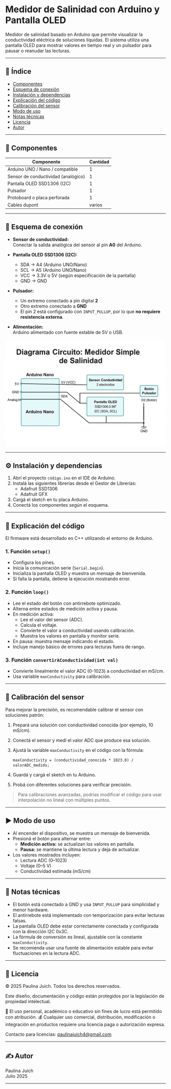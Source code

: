 # Medidor de Salinidad con Arduino y Pantalla OLED

Medidor de salinidad basado en Arduino que permite visualizar la conductividad eléctrica de soluciones líquidas. El sistema utiliza una pantalla OLED para mostrar valores en tiempo real y un pulsador para pausar o reanudar las lecturas.

---

## 📑 Índice

- [Componentes](#-componentes)
- [Esquema de conexión](#-esquema-de-conexión)
- [Instalación y dependencias](#-instalación-y-dependencias)
- [Explicación del código](#-explicación-del-código)
- [Calibración del sensor](#-calibración-del-sensor)
- [Modo de uso](#-modo-de-uso)
- [Notas técnicas](#-notas-técnicas)
- [Licencia](#-licencia)
- [Autor](#-autor)

---

## 🧰 Componentes

| Componente                     | Cantidad |
|-------------------------------|----------|
| Arduino UNO / Nano / compatible| 1        |
| Sensor de conductividad (analógico) | 1        |
| Pantalla OLED SSD1306 (I2C)   | 1        |
| Pulsador                      | 1        |
| Protoboard o placa perforada  | 1        |
| Cables dupont                 | varios   |

---

## 🔌 Esquema de conexión

- **Sensor de conductividad:**  
  Conectar la salida analógica del sensor al pin **A0** del Arduino.

- **Pantalla OLED SSD1306 (I2C):**  
  - SDA -> A4 (Arduino UNO/Nano)  
  - SCL -> A5 (Arduino UNO/Nano)  
  - VCC -> 3.3V o 5V (según especificación de la pantalla)  
  - GND -> GND

- **Pulsador:**  
  - Un extremo conectado a pin digital **2**  
  - Otro extremo conectado a **GND**  
  - El pin 2 está configurado con `INPUT_PULLUP`, por lo que **no requiere resistencia externa**.

- **Alimentación:**  
  Arduino alimentado con fuente estable de 5V o USB.

![Esquema de conexión](esquema_conexion.png)

---

## ⚙️ Instalación y dependencias

1. Abrí el proyecto `código.ino` en el IDE de Arduino.
2. Instalá las siguientes librerías desde el Gestor de Librerías:  
   - Adafruit SSD1306  
   - Adafruit GFX
3. Cargá el sketch en tu placa Arduino.
4. Conectá los componentes según el esquema.

---

## 🧠 Explicación del código

El firmware está desarrollado en C++ utilizando el entorno de Arduino.

### 1. Función `setup()`

- Configura los pines.
- Inicia la comunicación serie (`Serial.begin`).
- Inicializa la pantalla OLED y muestra un mensaje de bienvenida.
- Si falla la pantalla, detiene la ejecución mostrando error.

### 2. Función `loop()`

- Lee el estado del botón con antirrebote optimizado.
- Alterna entre estados de medición activa y pausa.
- En medición activa:  
  - Lee el valor del sensor (ADC).  
  - Calcula el voltaje.  
  - Convierte el valor a conductividad usando calibración.  
  - Muestra los valores en pantalla y monitor serie.  
- En pausa: muestra mensaje indicando el estado.
- Incluye manejo básico de errores para lecturas fuera de rango.

### 3. Función `convertirAConductividad(int val)`

- Convierte linealmente el valor ADC (0-1023) a conductividad en mS/cm.
- Usa variable `maxConductivity` para calibración.

---

## 🔧 Calibración del sensor

Para mejorar la precisión, es recomendable calibrar el sensor con soluciones patrón:

1. Prepará una solución con conductividad conocida (por ejemplo, 10 mS/cm).
2. Conectá el sensor y medí el valor ADC que produce esa solución.
3. Ajustá la variable `maxConductivity` en el código con la fórmula:

   ```
   maxConductivity = (conductividad_conocida * 1023.0) / valorADC_medido;
   ```

4. Guardá y cargá el sketch en tu Arduino.
5. Probá con diferentes soluciones para verificar precisión.

> Para calibraciones avanzadas, podrías modificar el código para usar interpolación no lineal con múltiples puntos.

---

## ▶️ Modo de uso

- Al encender el dispositivo, se muestra un mensaje de bienvenida.
- Presioná el botón para alternar entre:  
  - **Medición activa:** se actualizan los valores en pantalla.  
  - **Pausa:** se mantiene la última lectura y deja de actualizar.
- Los valores mostrados incluyen:  
  - Lectura ADC (0–1023)  
  - Voltaje (0–5 V)  
  - Conductividad estimada (mS/cm)

---

## 🧪 Notas técnicas

- El botón está conectado a GND y usa `INPUT_PULLUP` para simplicidad y menor hardware.
- El antirrebote está implementado con temporización para evitar lecturas falsas.
- La pantalla OLED debe estar correctamente conectada y configurada con la dirección I2C 0x3C.
- La fórmula de conversión es lineal, ajustable con la constante `maxConductivity`.
- Se recomienda usar una fuente de alimentación estable para evitar fluctuaciones en la lectura ADC.

---

## 📄 Licencia

© 2025 Paulina Juich. Todos los derechos reservados.

Este diseño, documentación y código están protegidos por la legislación de propiedad intelectual. 

🧠 El uso personal, académico o educativo sin fines de lucro está permitido con atribución.
💰 Cualquier uso comercial, distribución, modificación o integración en productos requiere una licencia paga o autorización expresa.

Contacto para licencias: paulinajuich4@gmail.com

---

## ✍️ Autor

Paulina Juich  
Julio 2025

---
